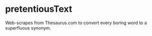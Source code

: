 # pretentiousText
Web-scrapes from Thesaurus.com to convert every boring word to a superfluous synonym.
